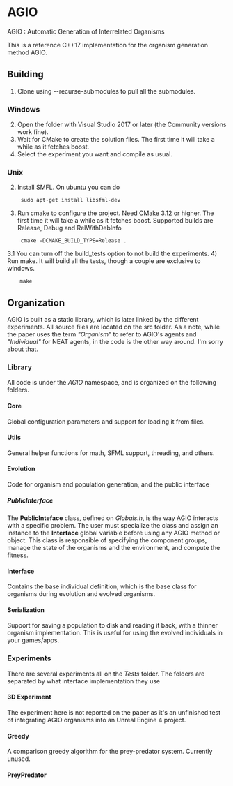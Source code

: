 # AGIO

AGIO : Automatic Generation of Interrelated Organisms

This is a reference C++17 implementation for the organism generation method AGIO.

## Building
1) Clone using --recurse-submodules to pull all the submodules.

### Windows
2) Open the folder with Visual Studio 2017 or later (the Community versions work fine).
3) Wait for CMake to create the solution files. The first time it will take a while as it fetches boost.
4) Select the experiment you want and compile as usual.

### Unix
2) Install SMFL. On ubuntu you can do 

        sudo apt-get install libsfml-dev
3) Run cmake to configure the project. Need CMake 3.12 or higher. The first time it will take a while as it fetches boost. Supported builds are Release, Debug and RelWithDebInfo

        cmake -DCMAKE_BUILD_TYPE=Release . 
3.1 You can turn off the build_tests option to not build the experiments.
4) Run make. It will build all the tests, though a couple are exclusive to windows.

        make

## Organization
AGIO is built as a static library, which is later linked by the different experiments. All source files are located on the src folder.
As a note, while the paper uses the term _"Organism"_ to refer to AGIO's agents and _"Individual"_ for NEAT agents, in the code is the other way around. I'm sorry about that.

### Library
All code is under the _AGIO_ namespace, and is organized on the following folders.

#### Core
Global configuration parameters and support for loading it from files.

#### Utils
General helper functions for math, SFML support, threading, and others.

#### Evolution
Code for organism and population generation, and the public interface

##### PublicInterface
The **PublicInteface** class, defined on _Globals.h_, is the way AGIO interacts with a specific problem. The user must specialize the class and assign an instance to the **Interface** global variable before using any AGIO method or object.
This class is responsible of specifying the component groups, manage the state of the organisms and the environment, and compute the fitness.

#### Interface
Contains the base individual definition, which is the base class for organisms during evolution and evolved organisms.

#### Serialization
Support for saving a population to disk and reading it back, with a thinner organism implementation. 
This is useful for using the evolved individuals in your games/apps.

### Experiments
There are several experiments all on the _Tests_ folder. The folders are separated by what interface implementation they use

#### 3D Experiment
The experiment here is not reported on the paper as it's an unfinished test of integrating AGIO organisms into an Unreal Engine 4 project.

#### Greedy
A comparison greedy algorithm for the prey-predator system. Currently unused.

#### PreyPredator
